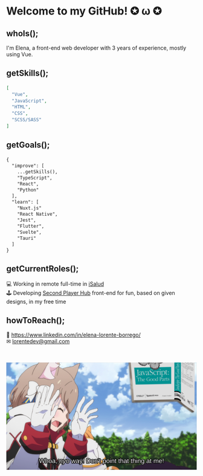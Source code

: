 # Welcome to my GitHub! ✪ ω ✪

## whoIs();

I'm Elena, a front-end web developer with 3 years of experience, mostly using Vue.

## getSkills();

```JSON
[
  "Vue",
  "JavaScript",
  "HTML",
  "CSS",
  "SCSS/SASS"
]
```

## getGoals();

```JS
{
  "improve": [
    ...getSkills(),
    "TypeScript",
    "React",
    "Python"
  ],
  "learn": [
    "Nuxt.js"
    "React Native",
    "Jest",
    "Flutter",
    "Svelte",
    "Tauri"
  ]
}
```

## getCurrentRoles();

💻 Working in remote full-time in [iSalud](https://www.doctori.com/)  
🕹 Developing [Second Player Hub](https://manifest-canto-391721.web.app/) front-end for fun, based on given designs, in my free time  

## howToReach();

🔗 https://www.linkedin.com/in/elena-lorente-borrego/  
✉ lorentedev@gmail.com  
  
<br />
<br />

<img src="Felix_Argyle_Scared_By_JavaScript_The_Good_Parts.png" />
